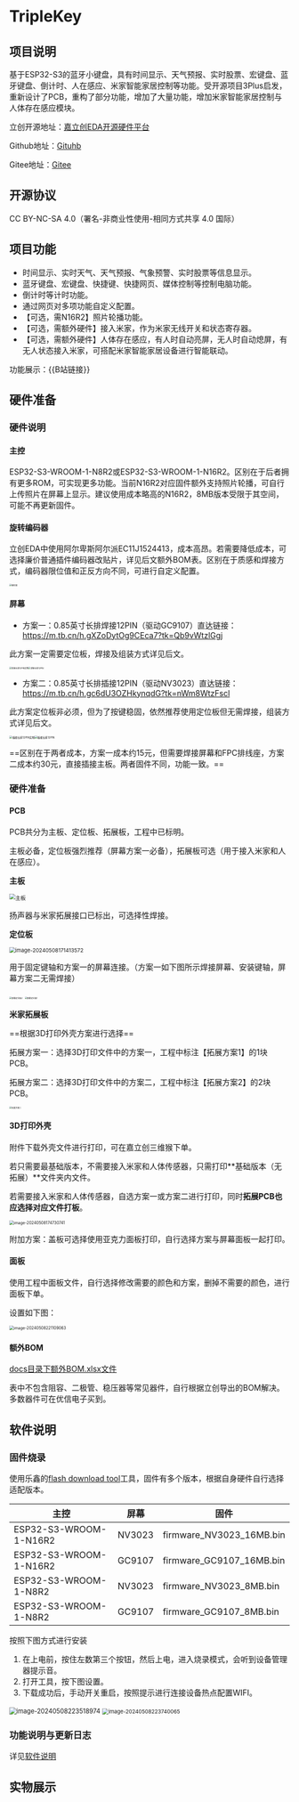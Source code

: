 # TripleKey

## 项目说明

基于ESP32-S3的蓝牙小键盘，具有时间显示、天气预报、实时股票、宏键盘、蓝牙键盘、倒计时、人在感应、米家智能家居控制等功能。受开源项目3Plus启发，重新设计了PCB，重构了部分功能，增加了大量功能，增加米家智能家居控制与人体存在感应模块。

立创开源地址：[嘉立创EDA开源硬件平台](https://oshwhub.com/chancenj/superkey)

Github地址：[Gituhb](https://github.com/ChancenJ/TripleKey)

Gitee地址：[Gitee](https://gitee.com/chancenj/triplekey)

## 开源协议

CC BY-NC-SA 4.0（署名-非商业性使用-相同方式共享 4.0 国际）

## 项目功能

- 时间显示、实时天气、天气预报、气象预警、实时股票等信息显示。
- 蓝牙键盘、宏键盘、快捷键、快捷网页、媒体控制等控制电脑功能。
- 倒计时等计时功能。
- 通过网页对多项功能自定义配置。
- 【可选，需N16R2】照片轮播功能。
- 【可选，需额外硬件】接入米家，作为米家无线开关和状态寄存器。
- 【可选，需额外硬件】人体存在感应，有人时自动亮屏，无人时自动熄屏，有无人状态接入米家，可搭配米家智能家居设备进行智能联动。

功能展示：{{B站链接}}

## 硬件准备

### 硬件说明

#### 主控

ESP32-S3-WROOM-1-N8R2或ESP32-S3-WROOM-1-N16R2。区别在于后者拥有更多ROM，可实现更多功能。当前N16R2对应固件额外支持照片轮播，可自行上传照片在屏幕上显示。建议使用成本略高的N16R2，8MB版本受限于其空间，可能不再更新固件。

#### 旋转编码器

立创EDA中使用阿尔卑斯阿尔派EC11J1524413，成本高昂。若需要降低成本，可选择廉价普通插件编码器改贴片，详见后文额外BOM表。区别在于质感和焊接方式，编码器限位值和正反方向不同，可进行自定义配置。

<img src="README.assets/编码器.jpg" alt="编码器" style="zoom:25%;" />

#### 屏幕

- 方案一：0.85英寸长排焊接12PIN（驱动GC9107）直达链接：https://m.tb.cn/h.gXZoDytOg9CEca7?tk=Qb9vWtzlGgj

此方案一定需要定位板，焊接及组装方式详见后文。

<img src="README.assets/焊接长排12PIN实物.jpg" alt="焊接长排12PIN实物" style="zoom:25%;" /><img src="README.assets/焊接长排12PIN.jpg" alt="焊接长排12PIN" style="zoom:25%;" />

- 方案二：0.85英寸长排插接12PIN（驱动NV3023）直达链接：https://m.tb.cn/h.gc6dU3OZHkynqdG?tk=nWm8WtzFscl

此方案定位板非必须，但为了按键稳固，依然推荐使用定位板但无需焊接，组装方式详见后文。

<img src="README.assets/插接长排12PIN实物.jpg" alt="插接长排12PIN实物" style="zoom: 33%;" /><img src="README.assets/插接长排12PIN.jpg" alt="插接长排12PIN" style="zoom: 33%;" />

==区别在于两者成本，方案一成本约15元，但需要焊接屏幕和FPC排线座，方案二成本约30元，直接插接主板。两者固件不同，功能一致。==

### 硬件准备

#### PCB

PCB共分为主板、定位板、拓展板，工程中已标明。

主板必备，定位板强烈推荐（屏幕方案一必备），拓展板可选（用于接入米家和人在感应）。

**主板**

<img src="README.assets/主板.jpg" alt="主板" style="zoom: 67%;" />

扬声器与米家拓展接口已标出，可选择性焊接。

**定位板**

<img src="README.assets/image-20240508171413572.png" alt="image-20240508171413572" style="zoom:67%;" />

用于固定键轴和方案一的屏幕连接。（方案一如下图所示焊接屏幕、安装键轴，屏幕方案二无需焊接）

<img src="README.assets/屏幕定位板2.jpg" alt="屏幕定位板2" style="zoom:25%;" />

<img src="README.assets/屏幕定位板1.jpg" alt="屏幕定位板1" style="zoom:25%;" />

**米家拓展板**

==根据3D打印外壳方案进行选择==

拓展方案一：选择3D打印文件中的方案一，工程中标注【拓展方案1】的1块PCB。



拓展方案二：选择3D打印文件中的方案二，工程中标注【拓展方案2】的2块PCB。

<img src="README.assets/拓展方案二.jpg" alt="拓展方案二" style="zoom:25%;" />

#### 3D打印外壳

附件下载外壳文件进行打印，可在嘉立创三维猴下单。

若只需要最基础版本，不需要接入米家和人体传感器，只需打印**基础版本（无拓展）**文件夹内文件。

若需要接入米家和人体传感器，自选方案一或方案二进行打印，同时**拓展PCB也应选择对应文件打板**。

<img src="README.assets/image-20240508174730741.png" alt="image-20240508174730741" style="zoom:50%;" />

附加方案：盖板可选择使用亚克力面板打印，自行选择方案与屏幕面板一起打印。

#### 面板

使用工程中面板文件，自行选择修改需要的颜色和方案，删掉不需要的颜色，进行面板下单。

设置如下图：

<img src="README.assets/image-20240508221109063.png" alt="image-20240508221109063" style="zoom: 50%;" />



#### 额外BOM

[docs目录下额外BOM.xlsx文件](./docs)

表中不包含阻容、二极管、稳压器等常见器件，自行根据立创导出的BOM解决。多数器件可在优信电子买到。

## 软件说明

### 固件烧录

使用乐鑫的[flash download tool](https://www.espressif.com.cn/sites/default/files/tools/flash_download_tool_3.9.5_0.zip)工具，固件有多个版本，根据自身硬件自行选择适配版本。

| 主控                   | 屏幕   | 固件                     |
| ---------------------- | ------ | ------------------------ |
| ESP32-S3-WROOM-1-N16R2 | NV3023 | firmware_NV3023_16MB.bin |
| ESP32-S3-WROOM-1-N16R2 | GC9107 | firmware_GC9107_16MB.bin |
| ESP32-S3-WROOM-1-N8R2  | NV3023 | firmware_NV3023_8MB.bin  |
| ESP32-S3-WROOM-1-N8R2  | GC9107 | firmware_GC9107_8MB.bin  |

按照下图方式进行安装

1. 在上电前，按住左数第三个按钮，然后上电，进入烧录模式，会听到设备管理器提示音。
2. 打开工具，按下图设置。
3. 下载成功后，手动开关重启，按照提示进行连接设备热点配置WIFI。

<img src="README.assets/image-20240508223518974.png" alt="image-20240508223518974" style="zoom: 80%;" />

<img src="README.assets/image-20240508223740065.png" alt="image-20240508223740065" style="zoom:67%;" />

### 功能说明与更新日志

详见[软件说明](./Software/README.md)

## 实物展示

